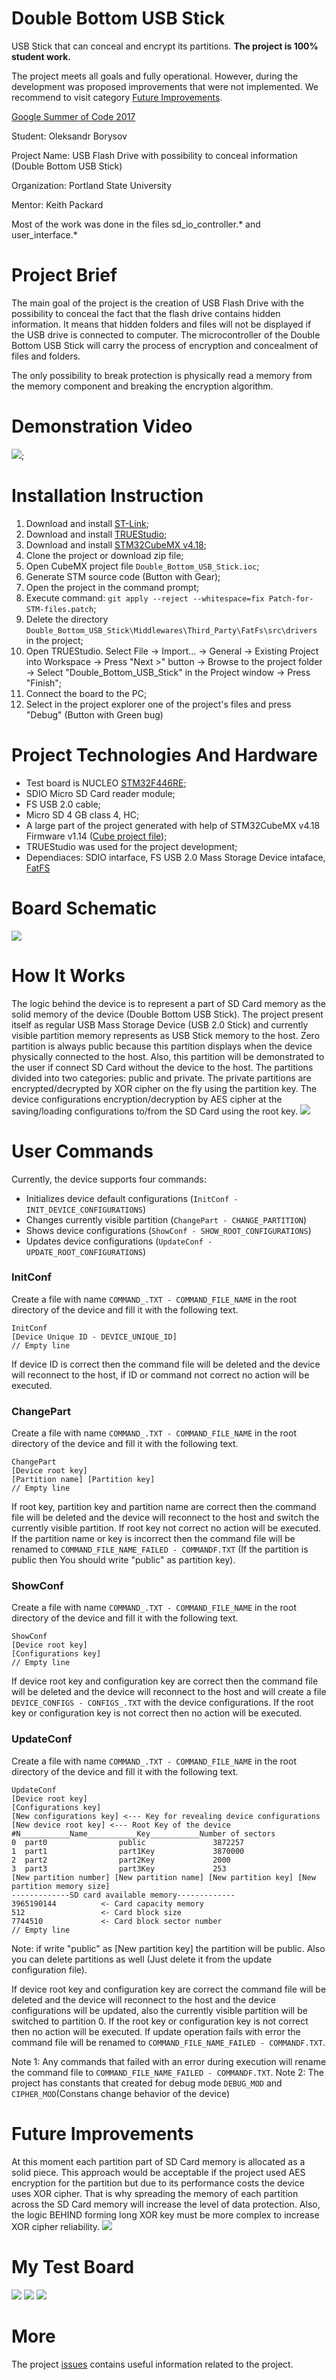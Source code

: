 # Double Bottom USB Stick
USB Stick that can conceal and encrypt its partitions. **The project is 100% student work.** 

The project meets all goals and fully operational. However, during the development was proposed improvements that were not implemented. We recommend to visit category [Future Improvements](https://github.com/Lrakulka/Double_Bottom_USB_Stick#future-improvements).

[Google Summer of Code 2017](https://summerofcode.withgoogle.com/archive/2017/projects/5906524656369664/)

Student: Oleksandr Borysov

Project Name: USB Flash Drive with possibility to conceal information (Double Bottom USB Stick)

Organization: Portland State University

Mentor: Keith Packard

Most of the work was done in the files sd_io_controller.\* and user_interface.\*
# Project Brief
The main goal of the project is the creation of USB Flash Drive with the possibility to conceal the fact that the flash drive contains hidden information. It means that hidden folders and files will not be displayed if the USB drive is connected to computer. The microcontroller of the Double Bottom USB Stick will carry the process of encryption and concealment of files and folders. 

The only possibility to break protection is physically read a memory from the memory component and breaking the encryption algorithm.

# Demonstration Video
[![](https://github.com/Lrakulka/Double_Bottom_USB_Stick/blob/master/info/Double_Bottom_USB_Stick_Video.png)](https://youtu.be/NDC2jo4gk50);

# Installation Instruction
1) Download and install [ST-Link](http://www.st.com/content/st_com/en/products/embedded-software/development-tool-software/stsw-link009.html);
2) Download and install [TRUEStudio](https://atollic.com/truestudio/);
3) Download and install [STM32CubeMX v4.18](https://community.st.com/thread/39835-please-provide-a-way-to-download-older-version-of-the-cube);
4) Clone the project or download zip file;
5) Open CubeMX project file ```Double_Bottom_USB_Stick.ioc```;
6) Generate STM source code (Button with Gear);
7) Open the project in the command prompt;
8) Execute command: ```git apply --reject --whitespace=fix Patch-for-STM-files.patch```;
9) Delete the directory ```Double_Bottom_USB_Stick\Middlewares\Third_Party\FatFs\src\drivers``` in the project;
10) Open TRUEStudio. Select File -> Import... -> General -> Existing Project into Workspace -> Press "Next >" button -> Browse to the project folder -> Select "Double_Bottom_USB_Stick" in the Project window -> Press "Finish";
11) Connect  the board to the PC;
12) Select in the project explorer one of the project's files and press "Debug" (Button with Green bug)

# Project Technologies And Hardware
* Test board is NUCLEO [STM32F446RE](https://developer.mbed.org/platforms/ST-Nucleo-F446RE/);
* SDIO Micro SD Card reader module;
* FS USB 2.0 cable;
* Micro SD 4 GB class 4, HC;
* A large part of the project generated with help of STM32CubeMX v4.18 Firmware v1.14 ([Cube project file](https://github.com/Lrakulka/Double_Bottom_USB_Stick/blob/master/Double_Bottom_USB_Stick.ioc));
* TRUEStudio was used for the project development;
* Dependiaces: SDIO intarface, FS USB 2.0 Mass Storage Device intaface, [FatFS](http://elm-chan.org/fsw/ff/00index_e.html)
# Board Schematic
![](https://github.com/Lrakulka/Double_Bottom_USB_Stick/blob/master/info/Double_Bottom_USB_Stick_Sketch_bb-min.png)

# How It Works
The logic behind the device is to represent a part of SD Card memory as the solid memory of the device (Double Bottom USB Stick).
The project present itself as regular USB Mass Storage Device (USB 2.0 Stick) and currently visible partition memory represents as USB Stick memory to the host. Zero partition is always public because this partition displays when the device physically connected to the host. Also, this partition will be demonstrated to the user if connect SD Card without the device to the host. The partitions divided into two categories: public and private. The private partitions are encrypted/decrypted by XOR cipher on the fly using the partition key. 
The device configurations encryption/decryption by AES cipher at the saving/loading configurations to/from the SD Card using the root key.
![](https://github.com/Lrakulka/Double_Bottom_USB_Stick/blob/master/info/Current_Device_Memory_Allocation.PNG)
# User Commands
Currently, the device supports four commands:
* Initializes device default configurations (```InitConf - INIT_DEVICE_CONFIGURATIONS```)
* Changes currently visible partition (```ChangePart - CHANGE_PARTITION```)
* Shows device configurations (```ShowConf - SHOW_ROOT_CONFIGURATIONS```)
* Updates device configurations (```UpdateConf - UPDATE_ROOT_CONFIGURATIONS```)

### InitConf ###
Create a file with name ```COMMAND_.TXT - COMMAND_FILE_NAME``` in the root directory of the device and fill it with the following text.
```
InitConf
[Device Unique ID - DEVICE_UNIQUE_ID]
// Empty line
```
If device ID is correct then the command file will be deleted and the device will reconnect to the host, if ID or command not correct no action will be executed.

### ChangePart ###
Create a file with name ```COMMAND_.TXT - COMMAND_FILE_NAME``` in the root directory of the device and fill it with the following text.
```
ChangePart
[Device root key]
[Partition name] [Partition key]
// Empty line
```
If root key, partition key and partition name are correct then the command file will be deleted and the device will reconnect to the host and switch the currently visible partition. If root key not correct no action will be executed. If the partition name or key is incorrect then the command file will be renamed to ```COMMAND_FILE_NAME_FAILED - COMMANDF.TXT``` (If the partition is public then You should write "public" as partition key).

### ShowConf ###
Create a file with name ```COMMAND_.TXT - COMMAND_FILE_NAME``` in the root directory of the device and fill it with the following text.
```
ShowConf
[Device root key]
[Configurations key]
// Empty line
```
If device root key and configuration key are correct then the command file will be deleted and the device will reconnect to the host and will create a file ```DEVICE_CONFIGS - CONFIGS_.TXT``` with the device configurations. If the root key or configuration key is not correct then no action will be executed.

### UpdateConf ###
Create a file with name ```COMMAND_.TXT - COMMAND_FILE_NAME``` in the root directory of the device and fill it with the following text.
```
UpdateConf
[Device root key]
[Configurations key]
[New configurations key] <--- Key for revealing device configurations
[New device root key] <--- Root Key of the device
#N___________Name___________Key___________Number of sectors
0  part0                public               3872257   
1  part1                part1Key             3870000  
2  part2                part2Key             2000  
3  part3                part3Key             253  
[New partition number] [New partition name] [New partition key] [New partition memory size]
-------------SD card available memory-------------
3965190144          <- Card capacity memory	
512                 <- Card block size	
7744510             <- Card block sector number	
// Empty line
```
Note: if write "public" as [New partition key] the partition will be public. Also you can delete partitions as well (Just delete it from the update configuration file).

If device root key and configuration key are correct the command file will be deleted and the device will reconnect to the host and the device configurations will be updated, also the currently visible partition will be switched to partition 0. If the root key or configuration key is not correct then no action will be executed. If update operation fails with error the command file will be renamed to ```COMMAND_FILE_NAME_FAILED - COMMANDF.TXT```.

Note 1: Any commands that failed with an error during execution will rename the command file to  ```COMMAND_FILE_NAME_FAILED - COMMANDF.TXT```.
Note 2: The project has constants that created for debug mode ```DEBUG_MOD``` and ```CIPHER_MOD```(Constans change behavior of the device)
# Future Improvements
At this moment each partition part of SD Card memory is allocated as a solid piece. This approach would be acceptable if the project used AES encryption for the partition but due to its performance costs the device uses XOR cipher. That is why spreading the memory of each partition across the SD Card memory will increase the level of data protection. Also, the logic BEHIND forming long XOR key must be more complex to increase XOR cipher reliability.
![](https://github.com/Lrakulka/Double_Bottom_USB_Stick/blob/master/info/Future_Device_Memory_Allocation.png)
# My Test Board
![](https://github.com/Lrakulka/Double_Bottom_USB_Stick/blob/master/info/Project_Assembled.jpg)
![](https://github.com/Lrakulka/Double_Bottom_USB_Stick/blob/master/info/Board.jpg)
![](https://github.com/Lrakulka/Double_Bottom_USB_Stick/blob/master/info/Card_Reader-And_MicroSD_Card.jpg)
# More
The project [issues](https://github.com/Lrakulka/Double_Bottom_USB_Stick/issues) contains useful information related to the project.
